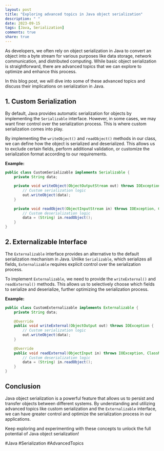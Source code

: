 ```yaml
---
layout: post
title: "Exploring advanced topics in Java object serialization"
description: " "
date: 2023-09-15
tags: [Java, Serialization]
comments: true
share: true
---
```


As developers, we often rely on object serialization in Java to convert an object into a byte stream for various purposes like data storage, network communication, and distributed computing. While basic object serialization is straightforward, there are advanced topics that we can explore to optimize and enhance this process.

In this blog post, we will dive into some of these advanced topics and discuss their implications on serialization in Java.

## 1. Custom Serialization

By default, Java provides automatic serialization for objects by implementing the `Serializable` interface. However, in some cases, we may want finer control over the serialization process. This is where custom serialization comes into play.

By implementing the `writeObject()` and `readObject()` methods in our class, we can define how the object is serialized and deserialized. This allows us to exclude certain fields, perform additional validation, or customize the serialization format according to our requirements.

**Example:**
```java
public class CustomSerializable implements Serializable {
    private String data;
    
    private void writeObject(ObjectOutputStream out) throws IOException {
        // Custom serialization logic
        out.writeObject(data);
    }
    
    private void readObject(ObjectInputStream in) throws IOException, ClassNotFoundException {
        // Custom deserialization logic
        data = (String) in.readObject();
    }
}
```

## 2. Externalizable Interface

The `Externalizable` interface provides an alternative to the default serialization mechanism in Java. Unlike `Serializable`, which serializes all fields, `Externalizable` requires explicit control over the serialization process.

To implement `Externalizable`, we need to provide the `writeExternal()` and `readExternal()` methods. This allows us to selectively choose which fields to serialize and deserialize, further optimizing the serialization process.

**Example:**
```java
public class CustomExternalizable implements Externalizable {
    private String data;
    
    @Override
    public void writeExternal(ObjectOutput out) throws IOException {
        // Custom serialization logic
        out.writeObject(data);
    }
    
    @Override
    public void readExternal(ObjectInput in) throws IOException, ClassNotFoundException {
        // Custom deserialization logic
        data = (String) in.readObject();
    }
}
```

## Conclusion

Java object serialization is a powerful feature that allows us to persist and transfer objects between different systems. By understanding and utilizing advanced topics like custom serialization and the `Externalizable` interface, we can have greater control and optimize the serialization process in our applications.

Keep exploring and experimenting with these concepts to unlock the full potential of Java object serialization!

#Java #Serialization #AdvancedTopics